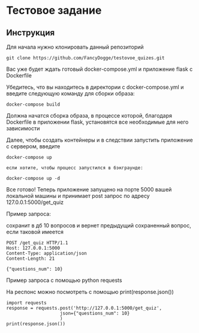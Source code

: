 # Тестовое задание

## Инструкция
Для начала нужно клонировать данный репозиторий

```
git clone https://github.com/FancyDogge/testovoe_quizes.git
```

Вас уже будет ждать готовый docker-compose.yml и приложение flask с Dockerfile

Убедитесь, что вы находитесь в директории с docker-compose.yml и введите следующую команду для сборки образа:

```
docker-compose build
```

Должна начатся сборка образа, в процессе которой, благодаря Dockerfile в приложении flask, установятся все необходимые для него зависимости

Далее, чтобы создать контейнеры и в следствии запустить приложение с сервером, введите

```
docker-compose up

если хотите, чтобы процесс запустился в бэкграунде:

docker-compose up -d
```

Все готово!
Теперь приложение запущено на порте 5000 вашей локальной машины и принимает post запрос по адресу 127.0.0.1:5000/get_quiz

Пример запроса:

сохранит в дб 10 вопросов и вернет предыдущий сохраненный вопрос, если таковой имеется
```
POST /get_quiz HTTP/1.1
Host: 127.0.0.1:5000
Content-Type: application/json
Content-Length: 21

{"questions_num": 10}
```

Пример запроса с помощью python requests

На респонс можно посмотреть с помощью print(response.json())

```
import requests
response = requests.post('http://127.0.0.1:5000/get_quiz',
                    json={"questions_num": 10}
                    )
print(response.json())
```

